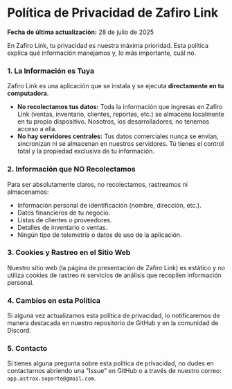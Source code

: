 # Política de Privacidad de Zafiro Link

**Fecha de última actualización:** 28 de julio de 2025

En Zafiro Link, tu privacidad es nuestra máxima prioridad. Esta política explica qué información manejamos y, lo más importante, cuál no.

### 1. La Información es Tuya

Zafiro Link es una aplicación que se instala y se ejecuta **directamente en tu computadora**.

* **No recolectamos tus datos:** Toda la información que ingresas en Zafiro Link (ventas, inventario, clientes, reportes, etc.) se almacena localmente en tu propio dispositivo. Nosotros, los desarrolladores, no tenemos acceso a ella.
* **No hay servidores centrales:** Tus datos comerciales nunca se envían, sincronizan ni se almacenan en nuestros servidores. Tú tienes el control total y la propiedad exclusiva de tu información.

### 2. Información que NO Recolectamos

Para ser absolutamente claros, no recolectamos, rastreamos ni almacenamos:
* Información personal de identificación (nombre, dirección, etc.).
* Datos financieros de tu negocio.
* Listas de clientes o proveedores.
* Detalles de inventario o ventas.
* Ningún tipo de telemetría o datos de uso de la aplicación.

### 3. Cookies y Rastreo en el Sitio Web

Nuestro sitio web (la página de presentación de Zafiro Link) es estático y no utiliza cookies de rastreo ni servicios de análisis que recopilen información personal.

### 4. Cambios en esta Política

Si alguna vez actualizamos esta política de privacidad, lo notificaremos de manera destacada en nuestro repositorio de GitHub y en la comunidad de Discord.

### 5. Contacto

Si tienes alguna pregunta sobre esta política de privacidad, no dudes en contactarnos abriendo una "Issue" en GitHub o a través de nuestro correo: `app.astrox.soporte@gmail.com`.
